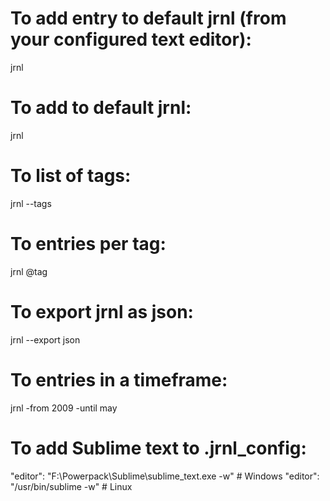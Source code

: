 # To add entry to default jrnl (from your configured text editor):

jrnl

# To add <entry> to default jrnl:

jrnl <entry>

# To list of tags:

jrnl --tags

# To entries per tag:

jrnl @tag

# To export jrnl as json:

jrnl --export json

# To entries in a timeframe:

jrnl -from 2009 -until may

# To add Sublime text to .jrnl_config:

"editor": "F:\\Powerpack\\Sublime\\sublime_text.exe -w" # Windows
"editor": "/usr/bin/sublime -w" # Linux

